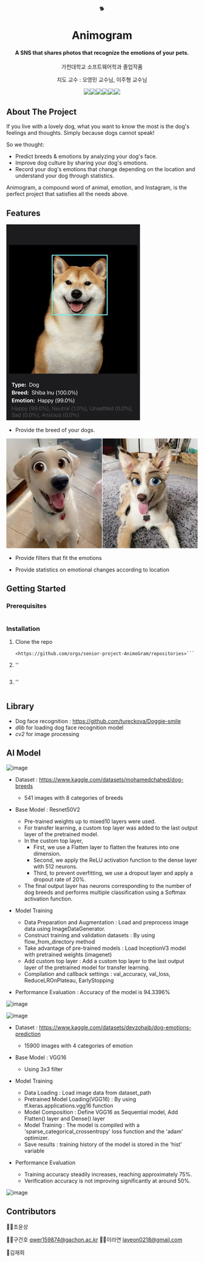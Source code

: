 <div align="center">🐕</div>
<h1 align="center"> Animogram </h1>

<h4 align="center">A SNS that shares photos that recognize the emotions of your pets.</h4>
<p align="center">가천대학교 소프트웨어학과 졸업작품</p>
<p align="center">지도 교수 : 오영민 교수님, 이주형 교수님</p>
<div align="center"><img src="https://img.shields.io/badge/Flutter-%2302569B.svg?style=for-the-badge&logo=Flutter&logoColor=white"><img src="https://img.shields.io/badge/dart-%230175C2.svg?style=for-the-badge&logo=dart&logoColor=white"><img src="https://img.shields.io/badge/mysql-4479A1.svg?style=for-the-badge&logo=mysql&logoColor=white"><img src = "https://img.shields.io/badge/node.js-6DA55F?style=for-the-badge&logo=node.js&logoColor=white"><img src="https://img.shields.io/badge/AWS-%23FF9900.svg?style=for-the-badge&logo=amazon-aws&logoColor=white"><img src="https://img.shields.io/badge/TensorFlow-%23FF6F00.svg?style=for-the-badge&logo=TensorFlow&logoColor=white"></div>


## About The Project

If you live with a lovely dog, what you want to know the most is the dog's feelings and thoughts. Simply because dogs cannot speak!


So we thought:
+ Predict breeds & emotions by analyzing your dog's face.
+ Improve dog culture by sharing your dog's emotions.
+ Record your dog's emotions that change depending on the location and understand your dog through statistics.


Animogram, a compound word of animal, emotion, and Instagram, is the perfect project that satisfies all the needs above.


## Features

![animogram_function](https://github.com/senior-project-AnimoGram/README/blob/main/animogram_1.jpg)
+ Provide the breed of your dogs.

![animogram_function2](https://github.com/senior-project-AnimoGram/README/blob/main/animogram_2.jpg)
+ Provide filters that fit the emotions

+ Provide statistics on emotional changes according to location

## Getting Started

### Prerequisites
 ```
   ```
### Installation
1. Clone the repo
    ```
   <https://github.com/orgs/senior-project-AnimoGram/repositories>```
2. ''
   ```
   ```
3. ''
   ```
   ```
## Library
+ Dog face recognition : <https://github.com/tureckova/Doggie-smile>
+ *dlib* for loading dog face recognition model
+ *cv2* for image processing

## AI Model
![image](https://github.com/senior-project-AnimoGram/README/assets/98259281/fae28300-3662-4d87-86f2-354d8afc1e3d)

+ Dataset : <https://www.kaggle.com/datasets/mohamedchahed/dog-breeds>
  + 541 images with 8 categories of breeds
 
  
+ Base Model : Resnet50V2
  + Pre-trained weights up to mixed10 layers were used.
  + For transfer learning, a custom top layer was added to the last output layer of the pretrained model.
  + In the custom top layer,
    + First, we use a Flatten layer to flatten the features into one dimension.
    + Second, we apply the ReLU activation function to the dense layer with 512 neurons.
    + Third, to prevent overfitting, we use a dropout layer and apply a dropout rate of 20%.
  + The final output layer has neurons corresponding to the number of dog breeds and performs multiple classification using a Softmax activation function.
 
+ Model Training
  + Data Preparation and Augmentation : Load and preprocess image data using ImageDataGenerator.
  + Construct training and validation datasets : By using flow_from_directory method
  + Take advantage of pre-trained models : Load InceptionV3 model with pretrained weights (imagenet)
  + Add custom top layer : Add a custom top layer to the last output layer of the pretrained model for transfer learning.
  + Compilation and callback settings : val_accuracy, val_loss, ReduceLROnPlateau, EarlyStopping

+ Performance Evaluation : Accuracy of the model is 94.3396%

![image](https://github.com/senior-project-AnimoGram/README/assets/98259281/e4e3a6e7-ee84-4cd6-9ae7-f6d024064606)




![image](https://github.com/senior-project-AnimoGram/README/assets/98259281/a3689437-8096-452b-afc1-0cc023a616f0)


+ Dataset : <https://www.kaggle.com/datasets/devzohaib/dog-emotions-prediction>
  + 15900 images with 4 categories of emotion


+ Base Model : VGG16
  + Using 3x3 filter

+ Model Training
  + Data Loading : Load image data from dataset_path
  + Pretrained Model Loading(VGG16) : By using tf.keras.applications.vgg16 function
  + Model Composition : Define VGG16 as Sequential model, Add Flatten() layer and Dense() layer
  + Model Training : The model is compiled with a 'sparse_categorical_crossentropy' loss function and the 'adam' optimizer.
  + Save results : training history of the model is stored in the ‘hist’ variable

+ Performance Evaluation
  + Training accuracy steadily increases, reaching approximately 75%.
  + Verification accuracy is not improving significantly at around 50%.
    
![image](https://github.com/senior-project-AnimoGram/README/assets/98259281/bd361410-d0d6-4436-b863-afd9bfac1d22)


## Contributors
👨‍💻조윤상 

🙋‍♂️구건호
  qwer159874@gachon.ac.kr
💁‍♀️이라연 
  layeon0218@gmail.com

💁김재희
